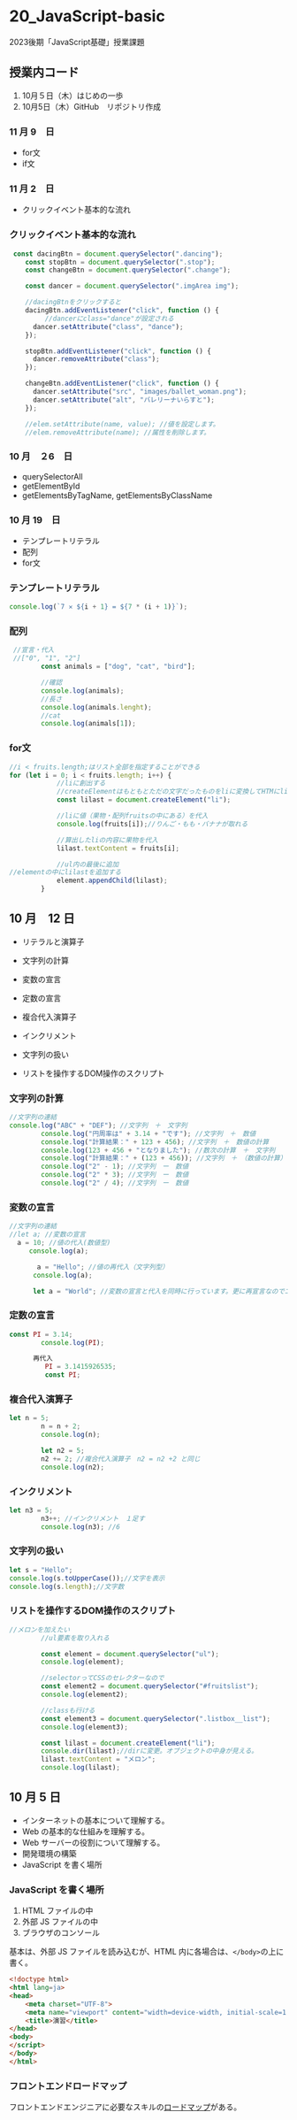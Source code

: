 # 20_JavaScript-basic
 2023後期「JavaScript基礎」授業課題

## 授業内コード
1. 10月５日（木）はじめの一歩
2. 10月5日（木）GitHub　リポジトリ作成

### 11 月 9　日
- for文
- if文


### 11 月 2　日

- クリックイベント基本的な流れ

### クリックイベント基本的な流れ

```js
 const dacingBtn = document.querySelector(".dancing");
    const stopBtn = document.querySelector(".stop");
    const changeBtn = document.querySelector(".change");

    const dancer = document.querySelector(".imgArea img");

    //dacingBtnをクリックすると
    dacingBtn.addEventListener("click", function () {
         //dancerにclass="dance"が設定される
      dancer.setAttribute("class", "dance");
    });

    stopBtn.addEventListener("click", function () {
      dancer.removeAttribute("class");
    });

    changeBtn.addEventListener("click", function () {
      dancer.setAttribute("src", "images/ballet_woman.png");
      dancer.setAttribute("alt", "バレリーナいらすと");
    });

    //elem.setAttribute(name, value); //値を設定します。
    //elem.removeAttribute(name); //属性を削除します。
```


### 10 月　２6　日

- querySelectorAll
- getElementById
- getElementsByTagName, getElementsByClassName



### 10 月 19　日

- テンプレートリテラル
- 配列
- for文


### テンプレートリテラル
```js
console.log(`7 ✕ ${i + 1} = ${7 * (i + 1)}`);
```

### 配列
```js
 //宣言・代入
 //["0", "1", "2"]
        const animals = ["dog", "cat", "bird"];

        //確認
        console.log(animals);
        //長さ
        console.log(animals.lenght);
        //cat
        console.log(animals[1]);
```

### for文
```js
//i < fruits.length;はリスト全部を指定することができる
for (let i = 0; i < fruits.length; i++) {
            //liに創出する
            //createElementはもともとただの文字だったものをliに変換してHTMにliとして読み込むために使う
            const lilast = document.createElement("li");

            //liに値（果物・配列fruitsの中にある）を代入
            console.log(fruits[i]);//りんご・もも・バナナが取れる

            //算出したliの内容に果物を代入
            lilast.textContent = fruits[i];

            //ul内の最後に追加
//elementの中にlilastを追加する
            element.appendChild(lilast);
        }
```


## 10 月　12 日　

- リテラルと演算子
- 文字列の計算
- 変数の宣言
- 定数の宣言
- 複合代入演算子
- インクリメント
- 文字列の扱い

- リストを操作するDOM操作のスクリプト

### 文字列の計算

```js
//文字列の連結
console.log("ABC" + "DEF"); //文字列　＋　文字列
        console.log("円周率は" + 3.14 + "です"); //文字列　＋　数値
        console.log("計算結果：" + 123 + 456); //文字列　＋　数値の計算
        console.log(123 + 456 + "となりました"); //数次の計算　＋　文字列
        console.log("計算結果：" + (123 + 456)); //文字列　＋　（数値の計算）
        console.log("2" - 1); //文字列　ー　数値
        console.log("2" * 3); //文字列　ー　数値
        console.log("2" / 4); //文字列　ー　数値
```

### 変数の宣言
```js
//文字列の連結
//let a; //変数の宣言
  a = 10; //値の代入(数値型)
     console.log(a);

       a = "Hello"; //値の再代入（文字列型）
      console.log(a);

      let a = "World"; //変数の宣言と代入を同時に行っています。更に再宣言なのでエラーとなります。
```

### 定数の宣言
```js
const PI = 3.14;
        console.log(PI);

      再代入
         PI = 3.1415926535;
         const PI;
```

### 複合代入演算子
```js
let n = 5;
        n = n + 2;
        console.log(n);

        let n2 = 5;
        n2 += 2; //複合代入演算子　n2 = n2 +2 と同じ
        console.log(n2);
```

### インクリメント　
```js
let n3 = 5;
        n3++; //インクリメント　１足す
        console.log(n3); //6
```

### 文字列の扱い
```js
let s = "Hello";
console.log(s.toUpperCase());//文字を表示
console.log(s.length);//文字数
```




### リストを操作するDOM操作のスクリプト
```js
//メロンを加えたい
        //ul要素を取り入れる

        const element = document.querySelector("ul");
        console.log(element);

        //selectorってCSSのセレクターなので
        const element2 = document.querySelector("#fruitslist");
        console.log(element2);

        //classも行ける
        const element3 = document.querySelector(".listbox__list");
        console.log(element3);

        const lilast = document.createElement("li");
        console.dir(lilast);//dirに変更。オブジェクトの中身が見える。
        lilast.textContent = "メロン";
        console.log(lilast);
```


## 10 月 5 日

- インターネットの基本について理解する。
- Web の基本的な仕組みを理解する。
- Web サーバーの役割について理解する。
- 開発環境の構築
- JavaScript を書く場所

### JavaScript を書く場所

1. HTML ファイルの中
1. 外部 JS ファイルの中
1. ブラウザのコンソール

基本は、外部 JS ファイルを読み込むが、HTML 内に各場合は、`</body>`の上に書く。

```html
<!doctype html>
<html lang=ja>
<head>
    <meta charset="UTF-8">
    <meta name="viewport" content="width=device-width, initial-scale=1.0">
    <title>演習</title>
</head>
<body>
</script>
</body>
</html>
```

### フロントエンドロードマップ

フロントエンドエンジニアに必要なスキルの[ロードマップ](https://roadmap.sh/frontend)がある。